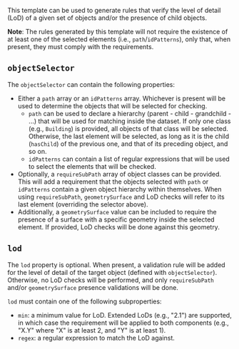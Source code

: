 This template can be used to generate rules that verify the level of detail (LoD) of a given set of objects and/or
the presence of child objects.

**Note**: The rules generated by this template will not require the existence of at least one of the selected
elements (i.e., `path`/`idPatterns`), only that, when present, they must comply with the requirements. 

## `objectSelector`

The `objectSelector` can contain the following properties:

  * Either a `path` array or an `idPatterns` array. Whichever is present will be used to determine the objects that
    will be selected for checking.
    * `path` can be used to declare a hierarchy (parent - child - grandchild - ...) that will be used for matching inside
      the dataset. If only one class (e.g., `Building`) is provided, all objects of that class will be selected. Otherwise,
      the last element will be selected, as long as it is the child (`hasChild`) of the previous one, and that of its
      preceding object, and so on.
    * `idPatterns` can contain a list of regular expressions that will be used to select the elements that will
      be checked.
  * Optionally, a `requireSubPath` array of object classes can be provided. This will add a requirement that the
    objects selected with `path` or `idPatterns` contain a given object hierarchy within themselves. When using
    `requireSubPath`, `geometrySurface` and LoD checks will refer to its last element (overriding the selector
    above).
  * Additionally, a `geometrySurface` value can be included to require the presence of a surface with a specific
    geometry inside the selected element. If provided, LoD checks will be done against this geometry.

## `lod`

The `lod` property is optional. When present, a validation rule will be added for the level of detail of the
target object (defined with `objectSelector`). Otherwise, no LoD checks will be performed, and only `requireSubPath`
and/or `geometrySurface` presence validations will be done.

`lod` must contain one of the following subproperties:

  * `min`: a minimum value for LoD. Extended LoDs (e.g., "2.1") are supported, in which case the requirement will
    be applied to both components (e.g., "X.Y" where "X" is at least 2, and "Y" is at least 1).
  * `regex`: a regular expression to match the LoD against.
